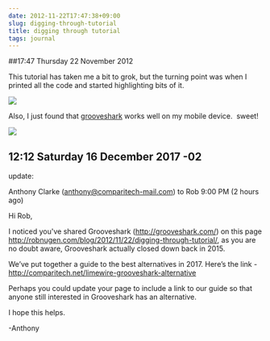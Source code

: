 ```yaml
---
date: 2012-11-22T17:47:38+09:00
slug: digging-through-tutorial
title: digging through tutorial
tags: journal
---
```


##17:47 Thursday 22 November 2012

This tutorial has taken me a bit to grok, but the turning point was when I printed all the code and started highlighting bits of it.

[![](/images/2012/11/desk-1024x768.jpg)](/images/2012/11/desk.jpg)

Also, I just found that [grooveshark](http://grooveshark.com/) works well on my mobile device.  sweet!

[![](/images/2012/11/grooveshark.png)](/images/2012/11/grooveshark.png)

## 12:12 Saturday 16 December 2017 -02

update:

Anthony Clarke (anthony@comparitech-mail.com)
to Rob  9:00 PM (2 hours ago)

Hi Rob,

I noticed you've shared Grooveshark (http://grooveshark.com/) on this page http://robnugen.com/blog/2012/11/22/digging-through-tutorial/, as you are no doubt aware, Grooveshark actually closed down back in 2015.

We’ve put together a guide to the best alternatives in 2017. Here’s the link - http://comparitech.net/limewire-grooveshark-alternative

Perhaps you could update your page to include a link to our guide so that anyone still interested in Grooveshark has an alternative.

I hope this helps.

-Anthony
